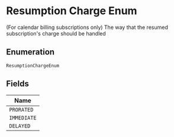 
# Resumption Charge Enum

(For calendar billing subscriptions only) The way that the resumed subscription's charge should be handled

## Enumeration

`ResumptionChargeEnum`

## Fields

| Name |
|  --- |
| `PRORATED` |
| `IMMEDIATE` |
| `DELAYED` |

